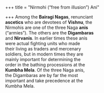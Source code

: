 +++
title = "Nirmohi (“free from illusion”) Ani"

+++
Among the **Bairagi Nagas**, renunciant  
**ascetics** who are devotees of **Vishnu**, the  
Nirmohis are one of the three Naga **anis**  
(“armies”). The others are the **Digambaras**  
and **Nirvanis**. In earlier times these anis  
were actual fighting units who made  
their living as traders and mercenary  
soldiers, but in modern times they are  
mainly important for determining the  
order in the bathing processions at the  
**Kumbha Mela**. Of the three Naga anis,  
the Digambaras are by far the most  
important and take precedence at the  
Kumbha Mela.